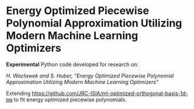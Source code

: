 # Energy Optimized Piecewise Polynomial Approximation Utilizing Modern Machine Learning Optimizers

**Experimental** Python code developed for research on:  
  
_H. Waclawek and S. Huber, “Energy Optimized Piecewise Polynomial Approximation Utilizing Modern Machine Learning Optimizers”_
  
Extending https://github.com/JRC-ISIA/ml-optimized-orthogonal-basis-1d-pp to fit energy optimized piecewise polynomials.   
